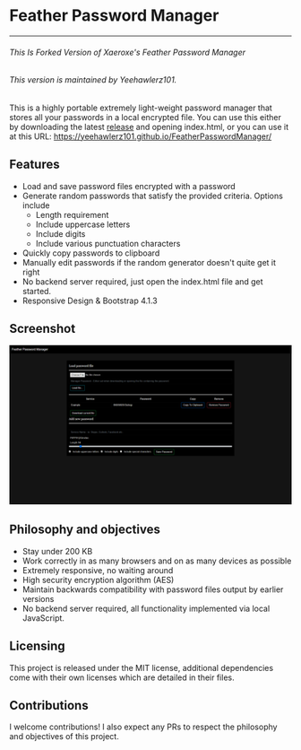 # Feather Password Manager
***
###### This Is Forked Version of Xaeroxe's Feather Password Manager
###### This version is maintained by Yeehawlerz101.


This is a highly portable extremely light-weight password manager that stores
all your passwords in a local encrypted file.
You can use this either by downloading the latest [release](https://github.com/Xaeroxe/FeatherPasswordManager/releases) and opening index.html, or you can
use it at this URL: https://yeehawlerz101.github.io/FeatherPasswordManager/

## Features
- Load and save password files encrypted with a password
- Generate random passwords that satisfy the provided criteria. Options include
  - Length requirement
  - Include uppercase letters
  - Include digits
  - Include various punctuation characters
- Quickly copy passwords to clipboard
- Manually edit passwords if the random generator doesn't quite get it right
- No backend server required, just open the index.html file and get started.
- Responsive Design & Bootstrap 4.1.3
## Screenshot

![Screenshot](Demo.png)


## Philosophy and objectives
- Stay under 200 KB
- Work correctly in as many browsers and on as many devices as possible
- Extremely responsive, no waiting around
- High security encryption algorithm (AES)
- Maintain backwards compatibility with password files output by earlier versions
- No backend server required, all functionality implemented via local JavaScript.

## Licensing
This project is released under the MIT license, additional dependencies come
with their own licenses which are detailed in their files.

## Contributions
I welcome contributions! I also expect any PRs to respect the philosophy and
objectives of this project.
